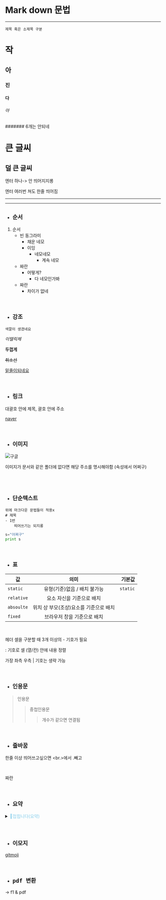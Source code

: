 # Mark down 문법
---

`제목 혹은 소제목 구분`

# 작
## 아
### 진
#### 다
###### 아
####### 6개는 안되네

큰 글씨
======

덜 큰 글씨
-----

엔터 하나->
안 띄어지지롱


엔터 여러번 쳐도 한줄 띄어짐

---
---
- ## `순서`
1. 순서
    - 빈 동그라미
        - 채운 네모
        - 이잉
            - 네모네모
                - 계속 네모
    * 짜란
        * 어떻게?
            + 다 네모인가봐
    + 짜란
        * 차이가 없네

<br>

- ## `강조`

`색깔이 생겼네요`

*이텔릭체*

**두껍게**

~~취소선~~

<u>밑줄이되네요</u>

<br>

- ## `링크`

대괄호 안에 제목, 괄호 안에 주소

[naver](https://naver.com "링크설명")

<br>

- ## `이미지`
![구글](아아.png)


이미지가 문서와 같은 폴더에 없다면 해당 주소를 명시해야함 (속성에서 어쩌구)

<br>

<br>


- ## `단순텍스트`

```
위에 마크다운 문법들이 적용x
# 제목
- 1번
    띄어쓰기는 되지롱
```
```python
s="어쩌구"
print s
```

<br>

- ## `표`

| 값 | 의미 | 기본값 |
| --- | :---: | ---:|
|`static` | 유형(기준)없음 / 배치 불가능 | `static`|
|`relative`| 요소 자신을 기준으로 배치||
|`absoulte`| 위치 상 부모(조상)요소를 기준으로 배치||
|`fixed`|브라우저 창을 기준으로 배치||

<br>


 헤더 셀을 구분할 때 3개 이상의 - 기호가 필요

 : 기호로 셀 (열/칸) 안에 내용 정렬

 가장 좌측 우측 | 기호는 생략 가능


<br>

- ## `인용문`

>인용문
>>중첩인용문
>>>개수가 같으면
>>>연결됨

<br>

- ## `줄바꿈`

한줄 이상 띄어쓰고싶으면 <br.>에서 .빼고

<br>

짜란


<br>

- ## `요약`
<details>
<summary><span style="color:skyblue">🎉접힙니다(요약)</span></summary>

```
내용을
넣습니다
여기도
# 문법 적용이 안되겠군요
```
</details>

<br>
<br>

- ## `이모지`


[gitmoji](https://gitmoji.dev/ "깃모지")

<br>


- ## `pdf 변환` 
-> f1 & pdf

